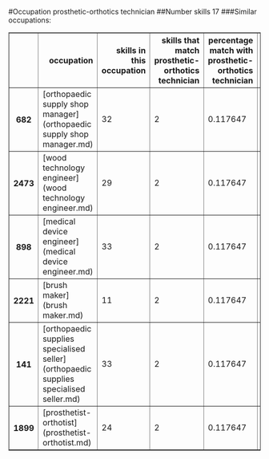 #Occupation prosthetic-orthotics technician
##Number skills 17
###Similar occupations:
<table border="1" class="dataframe">
  <thead>
    <tr style="text-align: right;">
      <th></th>
      <th>occupation</th>
      <th>skills in this occupation</th>
      <th>skills that match prosthetic-orthotics technician</th>
      <th>percentage match with prosthetic-orthotics technician</th>
      <th>skills not in prosthetic-orthotics technician</th>
    </tr>
  </thead>
  <tbody>
    <tr>
      <th>682</th>
      <td>[orthopaedic supply shop manager](orthopaedic supply shop manager.md)</td>
      <td>32</td>
      <td>2</td>
      <td>0.117647</td>
      <td>30</td>
    </tr>
    <tr>
      <th>2473</th>
      <td>[wood technology engineer](wood technology engineer.md)</td>
      <td>29</td>
      <td>2</td>
      <td>0.117647</td>
      <td>27</td>
    </tr>
    <tr>
      <th>898</th>
      <td>[medical device engineer](medical device engineer.md)</td>
      <td>33</td>
      <td>2</td>
      <td>0.117647</td>
      <td>31</td>
    </tr>
    <tr>
      <th>2221</th>
      <td>[brush maker](brush maker.md)</td>
      <td>11</td>
      <td>2</td>
      <td>0.117647</td>
      <td>9</td>
    </tr>
    <tr>
      <th>141</th>
      <td>[orthopaedic supplies specialised seller](orthopaedic supplies specialised seller.md)</td>
      <td>33</td>
      <td>2</td>
      <td>0.117647</td>
      <td>31</td>
    </tr>
    <tr>
      <th>1899</th>
      <td>[prosthetist-orthotist](prosthetist-orthotist.md)</td>
      <td>24</td>
      <td>2</td>
      <td>0.117647</td>
      <td>22</td>
    </tr>
  </tbody>
</table>
